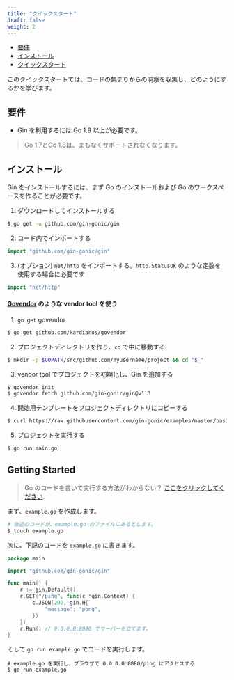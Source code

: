 ```yaml
---
title: "クイックスタート"
draft: false
weight: 2
---
```


- [要件](#要件)
- [インストール](#インストール)
- [クイックスタート](#クイックスタート)

このクイックスタートでは、コードの集まりからの洞察を収集し、どのようにするかを学びます。

## 要件

- Gin を利用するには Go 1.9 以上が必要です。

> Go 1.7とGo 1.8は、まもなくサポートされなくなります。

## インストール

Gin をインストールするには、まず Go のインストールおよび Go のワークスペースを作ることが必要です。

1. ダウンロードしてインストールする

```sh
$ go get -u github.com/gin-gonic/gin
```

2. コード内でインポートする

```go
import "github.com/gin-gonic/gin"
```

3. (オプション) `net/http` をインポートする。`http.StatusOK` のような定数を使用する場合に必要です

```go
import "net/http"
```

#### [Govendor](https://github.com/kardianos/govendor) のような vendor tool を使う

1. `go get` govendor

```sh
$ go get github.com/kardianos/govendor
```
2. プロジェクトディレクトリを作り、`cd` で中に移動する

```sh
$ mkdir -p $GOPATH/src/github.com/myusername/project && cd "$_"
```

3. vendor tool でプロジェクトを初期化し、Gin を追加する

```sh
$ govendor init
$ govendor fetch github.com/gin-gonic/gin@v1.3
```

4. 開始用テンプレートをプロジェクトディレクトリにコピーする

```sh
$ curl https://raw.githubusercontent.com/gin-gonic/examples/master/basic/main.go > main.go
```

5. プロジェクトを実行する

```sh
$ go run main.go
```

## Getting Started

> Go のコードを書いて実行する方法がわからない？ [ここをクリックしてください](https://golang.org/doc/code.html).

まず、`example.go` を作成します。

```sh
# 後述のコードが、example.go のファイルにあるとします。
$ touch example.go
```

次に、下記のコードを `example.go` に書きます。
```go
package main

import "github.com/gin-gonic/gin"

func main() {
	r := gin.Default()
	r.GET("/ping", func(c *gin.Context) {
		c.JSON(200, gin.H{
			"message": "pong",
		})
	})
	r.Run() // 0.0.0.0:8080 でサーバーを立てます。
}
```

そして `go run example.go` でコードを実行します。

```
# example.go を実行し、ブラウザで 0.0.0.0:8080/ping にアクセスする
$ go run example.go
```
